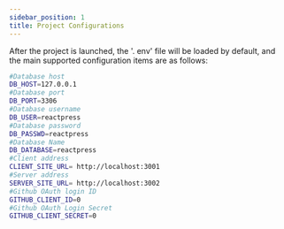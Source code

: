 ```yaml
---
sidebar_position: 1
title: Project Configurations
---
```


After the project is launched, the '. env' file will be loaded by default, and the main supported configuration items are as follows:

```bash
#Database host
DB_HOST=127.0.0.1 
#Database port
DB_PORT=3306
#Database username
DB_USER=reactpress
#Database password
DB_PASSWD=reactpress
#Database Name
DB_DATABASE=reactpress
#Client address
CLIENT_SITE_URL= http://localhost:3001
#Server address
SERVER_SITE_URL= http://localhost:3002
#Github OAuth login ID
GITHUB_CLIENT_ID=0 
#Github OAuth Login Secret
GITHUB_CLIENT_SECRET=0
```